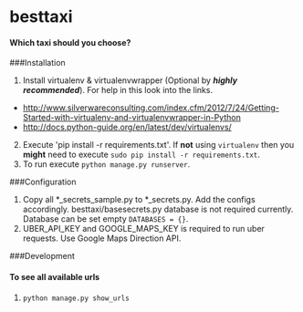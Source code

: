 # besttaxi
#### Which taxi should you choose?




###Installation
1. Install virtualenv & virtualenvwrapper (Optional by *__highly recommended__*). For help in this look into the links.
  * http://www.silverwareconsulting.com/index.cfm/2012/7/24/Getting-Started-with-virtualenv-and-virtualenvwrapper-in-Python
  * http://docs.python-guide.org/en/latest/dev/virtualenvs/
2. Execute 'pip install -r requirements.txt'. If __not__ using `virtualenv` then you __might__  need to execute `sudo pip install -r requirements.txt`.
3. To run execute `python manage.py runserver`.

###Configuration
1. Copy all *_secrets_sample.py to *_secrets.py. Add the configs accordingly. besttaxi/basesecrets.py database is not required currently. Database can be set empty `DATABASES = {}`. 
2. UBER_API_KEY and GOOGLE_MAPS_KEY is required to run uber requests. Use Google Maps Direction API. 

###Development
#### To see all available urls
1. `python manage.py show_urls`
